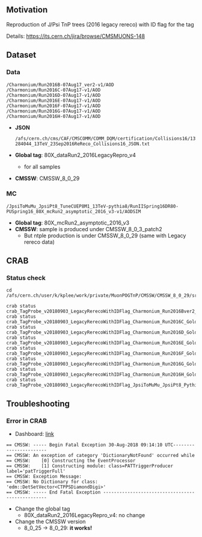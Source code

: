 ## Motivation

Reproduction of J/Psi TnP trees (2016 legacy rereco) with ID flag for the tag

Details: https://its.cern.ch/jira/browse/CMSMUONS-148



## Dataset

### Data

```
/Charmonium/Run2016B-07Aug17_ver2-v1/AOD
/Charmonium/Run2016C-07Aug17-v1/AOD
/Charmonium/Run2016D-07Aug17-v1/AOD
/Charmonium/Run2016E-07Aug17-v1/AOD
/Charmonium/Run2016F-07Aug17-v1/AOD
/Charmonium/Run2016G-07Aug17-v1/AOD
/Charmonium/Run2016H-07Aug17-v1/AOD
```

* **JSON**

  ```
  /afs/cern.ch/cms/CAF/CMSCOMM/COMM_DQM/certification/Collisions16/13TeV/ReReco/Final/Cert_271036-284044_13TeV_23Sep2016ReReco_Collisions16_JSON.txt
  ```

* **Global tag**: 80X_dataRun2_2016LegacyRepro_v4
  * for all samples

* **CMSSW**: CMSSW_8_0_29



### MC

```
/JpsiToMuMu_JpsiPt8_TuneCUEP8M1_13TeV-pythia8/RunIISpring16DR80-PUSpring16_80X_mcRun2_asymptotic_2016_v3-v1/AODSIM
```

* **Global tag**: 80X_mcRun2_asymptotic_2016_v3
* **CMSSW**: sample is produced under CMSSW_8_0_3_patch2
  * But ntple production is under CMSSW_8_0_29 (same with Legacy rereco data)



## CRAB

### Status check

```
cd /afs/cern.ch/user/k/kplee/work/private/MuonPOGTnP/CMSSW/CMSSW_8_0_29/src/MuonAnalysis/TagAndProbe/test/jpsi/CRAB/v01/TagProbe

crab status crab_TagProbe_v20180903_LegacyRerecoWithIDFlag_Charmonium_Run2016Bver2_GoldenJSON;
crab status crab_TagProbe_v20180903_LegacyRerecoWithIDFlag_Charmonium_Run2016C_GoldenJSON;
crab status crab_TagProbe_v20180903_LegacyRerecoWithIDFlag_Charmonium_Run2016D_GoldenJSON;
crab status crab_TagProbe_v20180903_LegacyRerecoWithIDFlag_Charmonium_Run2016E_GoldenJSON;
crab status crab_TagProbe_v20180903_LegacyRerecoWithIDFlag_Charmonium_Run2016F_GoldenJSON;
crab status crab_TagProbe_v20180903_LegacyRerecoWithIDFlag_Charmonium_Run2016G_GoldenJSON;
crab status crab_TagProbe_v20180903_LegacyRerecoWithIDFlag_Charmonium_Run2016H_GoldenJSON;
crab status crab_TagProbe_v20180903_LegacyRerecoWithIDFlag_JpsiToMuMu_JpsiPt8_Pythia8;
```



## Troubleshooting

### Error in CRAB

* Dashboard: [link](http://dashb-cms-job.cern.ch/dashboard/templates/task-analysis/#user=kplee&refresh=0&table=Jobs&p=1&records=25&activemenu=2&status=&site=&tid=180830_090632%3Akplee_crab_TagProbe_v20180830_LegacyRerecoWithIDFlag_Charmonium_Run2016G_GoldenJSON)

```
== CMSSW: ----- Begin Fatal Exception 30-Aug-2018 09:14:10 UTC-----------------------
== CMSSW: An exception of category 'DictionaryNotFound' occurred while
== CMSSW:    [0] Constructing the EventProcessor
== CMSSW:    [1] Constructing module: class=PATTriggerProducer label='patTriggerFull'
== CMSSW: Exception Message:
== CMSSW: No Dictionary for class: 'edm::DetSetVector<CTPPSDiamondDigi>'
== CMSSW: ----- End Fatal Exception -------------------------------------------------
```

* Change the global tag
  * 80X_dataRun2_2016LegacyRepro_v4: no change
* Change the CMSSW version
  * 8_0_25 -> 8_0_29: **it works!**

